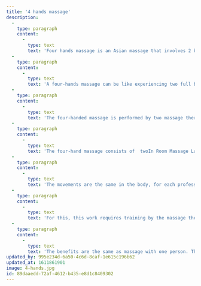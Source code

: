 ```yaml
---
title: '4 hands massage'
description:
  -
    type: paragraph
    content:
      -
        type: text
        text: 'Four hands massage is an Asian massage that involves 2 beautiful masseuses working in tandem to relieve your stress and find every sensitive spot that you have on your body.'
  -
    type: paragraph
    content:
      -
        type: text
        text: 'A four-hands massage can be like experiencing two full body massages at the same time. Good massage therapists will use the client’s body as a form of canvas onto which they choreograph slow, detailed moves of varying paces and pressures.'
  -
    type: paragraph
    content:
      -
        type: text
        text: 'The four-handed massage is performed by two massage therapists simultaneously, applied on the right and left sides of the body, giving the patient double relaxation'
  -
    type: paragraph
    content:
      -
        type: text
        text: 'The four-hand massage consists of  twoIn Room Massage Las Vegas massage therapists performing a synchronized technical work simultaneously, on the right and left side. With double relaxation because it works on both sides of the brain.'
  -
    type: paragraph
    content:
      -
        type: text
        text: 'The movements are the same in the body, for each professional, that is, each on one side of the body with the same pressure applied.'
  -
    type: paragraph
    content:
      -
        type: text
        text: 'For this, this work requires training by the massage therapists, so that the patient feels being massaged by one person.'
  -
    type: paragraph
    content:
      -
        type: text
        text: 'The benefits are the same as massage with one person. The level of muscle relaxation increased because of the use 4 hand with more intense movements. Using the four-hand massage is having all benefits like “double” massage.'
updated_by: 995e234d-6a50-4c6d-8caf-1e615c196b62
updated_at: 1611861901
image: 4-hands.jpg
id: 89daaedd-72af-4612-b435-e8d1c8409302
---
```

